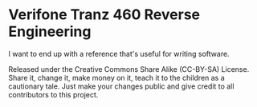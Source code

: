 # Verifone Tranz 460 Reverse Engineering

I want to end up with a reference that's useful for writing software.


Released under the Creative Commons Share Alike (CC-BY-SA) License. Share it, change it, make money on it, teach it to the children as a cautionary tale. Just make your changes public and give credit to all contributors to this project.
